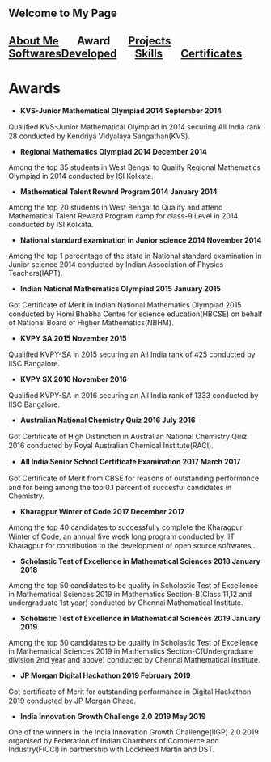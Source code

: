 ## Welcome to My Page

## **[About Me](https://sourangshughosh.github.io)**      &ensp;    &ensp;                **Award**   &ensp; &ensp;  **[Projects](https://sourangshughosh.github.io/Projects)**       &ensp;        &ensp;      **[SoftwaresDeveloped](https://sourangshughosh.github.io/SoftwaresDeveloped)**  &ensp;  &ensp;   **[Skills](https://sourangshughosh.github.io/Skills)**   &ensp;        &ensp;     **[Certificates](https://sourangshughosh.github.io/Certificates)**

# **Awards**

- **KVS-Junior Mathematical Olympiad 2014 September 2014**

Qualiﬁed KVS-Junior Mathematical Olympiad in 2014 securing All India rank 28 conducted by Kendriya Vidyalaya Sangathan(KVS).

- **Regional Mathematics Olympiad 2014 December 2014**

Among the top 35 students in West Bengal to Qualify Regional Mathematics Olympiad in 2014 conducted by ISI Kolkata.

- **Mathematical Talent Reward Program 2014 January 2014**

Among the top 20 students in West Bengal to Qualify and attend Mathematical Talent Reward Program camp for class-9 Level in 2014 conducted by ISI Kolkata.

- **National standard examination in Junior science 2014 November 2014**

Among the top 1 percentage of the state in National standard examination in Junior science 2014 conducted by Indian Association of Physics Teachers(IAPT).

- **Indian National Mathematics Olympiad 2015 January 2015**

Got Certiﬁcate of Merit in Indian National Mathematics Olympiad 2015 conducted by Homi Bhabha Centre for science education(HBCSE) on behalf of National Board of Higher Mathematics(NBHM).

- **KVPY SA 2015 November 2015**

Qualiﬁed KVPY-SA in 2015 securing an All India rank of 425 conducted by IISC Bangalore.

- **KVPY SX 2016 November 2016**

Qualiﬁed KVPY-SA in 2016 securing an All India rank of 1333 conducted by IISC Bangalore.

- **Australian National Chemistry Quiz 2016 July 2016**

Got Certiﬁcate of High Distinction in Australian National Chemistry Quiz 2016 conducted by Royal Australian Chemical Institute(RACI).

- **All India Senior School Certiﬁcate Examination 2017 March 2017**

Got Certiﬁcate of Merit from CBSE for reasons of outstanding performance and for being among the top 0.1 percent of succesful candidates in Chemistry.

- **Kharagpur Winter of Code 2017 December 2017**

Among the top 40 candidates to successfully complete the Kharagpur Winter of Code, an annual ﬁve week long program conducted by IIT Kharagpur for contribution to the development of open source softwares .

- **Scholastic Test of Excellence in Mathematical Sciences 2018 January 2018**

Among the top 50 candidates to be qualify in Scholastic Test of Excellence in Mathematical Sciences 2019 in Mathematics Section-B(Class 11,12 and undergraduate 1st year) conducted by Chennai Mathematical Institute.

- **Scholastic Test of Excellence in Mathematical Sciences 2019 January 2019**

Among the top 50 candidates to be qualify in Scholastic Test of Excellence in Mathematical Sciences 2019 in Mathematics Section-C(Undergraduate division 2nd year and above) conducted by Chennai Mathematical Institute.

- **JP Morgan Digital Hackathon 2019 February 2019**

Got certiﬁcate of Merit for outstanding performance in Digital Hackathon 2019 conducted by JP Morgan Chase.

- **India Innovation Growth Challenge 2.0 2019 May 2019**

One of the winners in the India Innovation Growth Challenge(IIGP) 2.0 2019 organised by Federation of Indian Chambers of Commerce and Industry(FICCI) in partnership with Lockheed Martin and DST.
